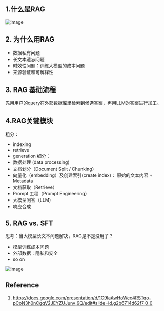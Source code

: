
## 1.什么是RAG
![image](https://github.com/hinswhale/AI-Learning/assets/22999866/6ec3dd8e-c74d-4069-a483-407717fb7d8c)

## 2. 为什么用RAG
  * 数据私有问题
  * 长文本遗忘问题
  * 时效性问题：训练大模型的成本问题
  * 来源验证和可解释性
## 3. RAG 基础流程
  先用用户的query在外部数据库里检索到候选答案，再用LLM对答案进行加工。
## 4.RAG关键模块
粗分： 
  * indexing
  * retrieve
  * generation
细分：
  * 数据处理 (data processing)
  * 文档划分（Document Split / Chunking）
  *  向量化（embedding）及创建索引(create index)： 原始的文本内容 + Metadata
  * 文档获取（Retrieve）
  * Prompt 工程（Prompt Engineering）
  * 大模型问答（LLM）
  * 响应合成
## 5. RAG vs. SFT
思考：当大模型长文本问题解决，RAG是不是没用了？
  * 模型训练成本问题
  * 外部数据：隐私和安全
  * so on

![image](https://github.com/hinswhale/AI-Learning/assets/22999866/ff8a21b0-7a43-4c8a-a92c-d0dbf222cac7)

## Reference
1. https://docs.google.com/presentation/d/1C9IaAwHoWcc4RSTqo-pCoN3h0nCgqV2JEYZUJunv_9Q/edit#slide=id.g2b6714d62f7_0_0


